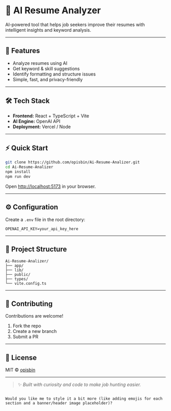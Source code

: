 # 🧠 AI Resume Analyzer

AI-powered tool that helps job seekers improve their resumes with intelligent insights and keyword analysis.

---

## 🚀 Features
- Analyze resumes using AI  
- Get keyword & skill suggestions  
- Identify formatting and structure issues  
- Simple, fast, and privacy-friendly  

---

## 🛠️ Tech Stack
- **Frontend:** React + TypeScript + Vite  
- **AI Engine:** OpenAI API  
- **Deployment:** Vercel / Node  

---

## ⚡ Quick Start
```bash
git clone https://github.com/opisbin/Ai-Resume-Analizer.git
cd Ai-Resume-Analizer
npm install
npm run dev
````

Open [http://localhost:5173](http://localhost:5173) in your browser.

---

## ⚙️ Configuration

Create a `.env` file in the root directory:

```env
OPENAI_API_KEY=your_api_key_here
```

---

## 📁 Project Structure

```
Ai-Resume-Analizer/
├── app/
├── lib/
├── public/
├── types/
└── vite.config.ts
```

---

## 🤝 Contributing

Contributions are welcome!

1. Fork the repo
2. Create a new branch
3. Submit a PR

---

## 🪪 License

MIT © [opisbin](https://github.com/opisbin)

---

> ✨ *Built with curiosity and code to make job hunting easier.*

```

Would you like me to style it a bit more (like adding emojis for each section and a banner/header image placeholder)?
```
